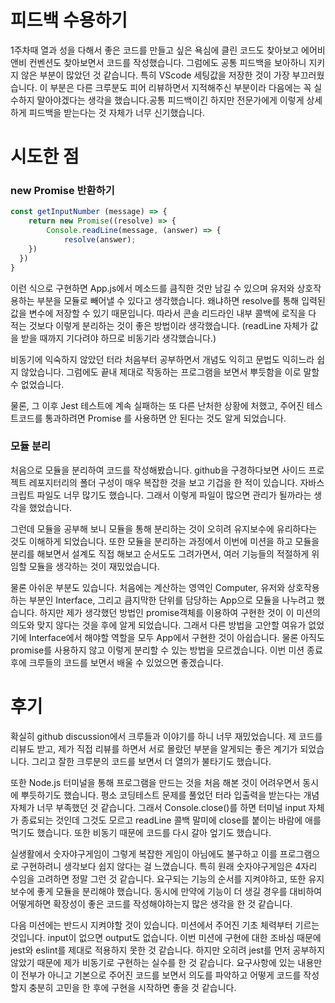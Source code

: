 # 피드백 수용하기

1주차때 열과 성을 다해서 좋은 코드를 만들고 싶은 욕심에 클린 코드도 찾아보고 에어비앤비 컨벤션도 찾아보면서 코드를 작성했습니다. 그럼에도 공통 피드백을 보아하니 지키지 않은 부분이 많았던 것 같습니다. 특히 VScode 세팅값을 저장한 것이 가장 부끄러웠습니다. 이 부분은 다른 크루분도 피어 리뷰하면서 지적해주신 부분이라 다음에는 꼭 실수하지 말아야겠다는 생각을 했습니다.공통 피드백이긴 하지만 전문가에게 이렇게 상세하게 피드백을 받는다는 것 자체가 너무 신기했습니다.

# 시도한 점

### new Promise 반환하기

```jsx
const getInputNumber (message) => {
	return new Promise((resolve) => {
		Console.readLine(message, (answer) => {
			resolve(answer);
    })
  })
}

```

이런 식으로 구현하면 App.js에서 메소드를 큼직한 것만 남길 수 있으며 유저와 상호작용하는 부분을 모듈로 빼어낼 수 있다고 생각했습니다. 왜냐하면 resolve를 통해 입력된 값을 변수에 저장할 수 있기 때문입니다. 따라서 콘솔 리드라인 내부 콜백에 로직을 다 적는 것보다 이렇게 분리하는 것이 좋은 방법이라 생각했습니다. (readLine 자체가 값을 받을 때까지 기다려야 하므로 비동기라 생각했습니다.)

비동기에 익숙하지 않았던 터라 처음부터 공부하면서 개념도 익히고 문법도 익히느라 쉽지 않았습니다. 그럼에도 끝내 제대로 작동하는 프로그램을 보면서 뿌듯함을 이로 말할 수 없었습니다.

물론, 그 이후 Jest 테스트에 계속 실패하는 또 다른 난처한 상황에 처했고, 주어진 테스트코드를 통과하려면 Promise 를 사용하면 안 된다는 것도 알게 되었습니다.

### 모듈 분리

처음으로 모듈을 분리하여 코드를 작성해봤습니다. github을 구경하다보면 사이드 프로젝트 레포지터리의 폴더 구성이 매우 복잡한 것을 보고 기겁을 한 적이 있습니다. 자바스크립트 파일도 너무 많기도 했습니다. 그래서 이렇게 파일이 많으면 관리가 될까라는 생각을 했었습니다.

그런데 모듈을 공부해 보니 모듈을 통해 분리하는 것이 오히려 유지보수에 유리하다는 것도 이해하게 되었습니다. 또한 모듈을 분리하는 과정에서 이번에 미션을 하고 모듈을 분리를 해보면서 설계도 직접 해보고 순서도도 그려가면서, 여러 기능들의 적절하게 위임할 모듈을 생각하는 것이 재밌었습니다.

물론 아쉬운 부분도 있습니다. 처음에는 계산하는 영역인 Computer, 유저와 상호작용하는 부분인 Interface, 그리고 큼지막한 단위를 담당하는 App으로 모듈을 나누려고 했습니다. 하지만 제가 생각했던 방법인 promise객체를 이용하여 구현한 것이 이 미션의 의도와 맞지 않다는 것을 후에 알게 되었습니다. 그래서 다른 방법을 고안할 여유가 없었기에 Interface에서 해야할 역할을 모두 App에서 구현한 것이 아쉽습니다. 물론 아직도 promise를 사용하지 않고 이렇게 분리할 수 있는 방법을 모르겠습니다. 이번 미션 종료 후에 크루들의 코드를 보면서 배울 수 있었으면 좋겠습니다.

# 후기

확실히 github discussion에서 크루들과 이야기를 하니 너무 재밌었습니다. 제 코드를 리뷰도 받고, 제가 직접 리뷰를 하면서 서로 몰랐던 부분을 알게되는 좋은 계기가 되었습니다. 그리고 잘한 크루분의 코드를 보면서 더 열의가 불타기도 했습니다.

또한 Node.js 터미널을 통해 프로그램을 만드는 것을 처음 해본 것이 어려우면서 동시에 뿌듯하기도 했습니다. 평소 코딩테스트 문제를 풀었던 터라 입출력을 받는다는 개념 자체가 너무 부족했던 것 같습니다. 그래서 Console.close()를 하면 터미널 input 자체가 종료되는 것인데 그것도 모르고 readLine 콜백 말미에 close를 붙이는 바람에 애를 먹기도 했습니다. 또한 비동기 때문에 코드를 다시 갈아 엎기도 했습니다.

실생활에서 숫자야구게임이 그렇게 복잡한 게임이 아님에도 불구하고 이를 프로그램으로 구현하려니 생각보다 쉽지 않다는 걸 느꼈습니다. 특히 원래 숫자야구게임은 4자리 수임을 고려하면 정말 그런 것 같습니다. 요구되는 기능의 순서를 지켜야하고, 또한 유지보수에 좋게 모듈을 분리해야 했습니다. 동시에 만약에 기능이 더 생길 경우를 대비하여 어떻게하면 확장성이 좋은 코드를 작성해야하는지 많은 생각을 한 것 같습니다.

다음 미션에는 반드시 지켜야할 것이 있습니다. 미션에서 주어진 기초 체력부터 기르는 것입니다. input이 없으면 output도 없습니다. 이번 미션에 구현에 대한 조바심 때문에 jest와 eslint를 제대로 적용하지 못한 것 같습니다. 하지만 오히려 jest를 먼저 공부하지 않았기 때문에 제가 비동기로 구현하는 실수를 한 것 같습니다. 요구사항에 있는 내용만이 전부가 아니고 기본으로 주어진 코드를 보면서 의도를 파악하고 어떻게 코드를 작성할지 충분히 고민을 한 후에 구현을 시작하면 좋을 것 같습니다.
